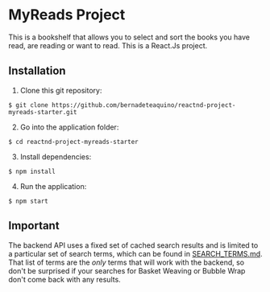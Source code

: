 # MyReads Project

This is a bookshelf that allows you to select and sort the books you have read, are reading or want to read. This is a React.Js project.

## Installation

1. Clone this git repository:
```
$ git clone https://github.com/bernadeteaquino/reactnd-project-myreads-starter.git
```

2. Go into the application folder:
```
$ cd reactnd-project-myreads-starter
```

3. Install dependencies:
```
$ npm install
```

4. Run the application:
```
$ npm start
```

## Important
The backend API uses a fixed set of cached search results and is limited to a particular set of search terms, which can be found in [SEARCH_TERMS.md](SEARCH_TERMS.md). That list of terms are the _only_ terms that will work with the backend, so don't be surprised if your searches for Basket Weaving or Bubble Wrap don't come back with any results.